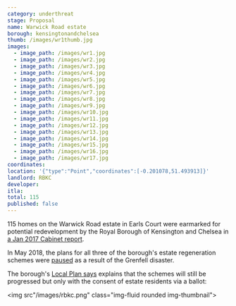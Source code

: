 ```yaml
---
category: underthreat
stage: Proposal 
name: Warwick Road estate 
borough: kensingtonandchelsea
thumb: /images/wr1thumb.jpg
images:
  - image_path: /images/wr1.jpg
  - image_path: /images/wr2.jpg
  - image_path: /images/wr3.jpg
  - image_path: /images/wr4.jpg
  - image_path: /images/wr5.jpg
  - image_path: /images/wr6.jpg
  - image_path: /images/wr7.jpg
  - image_path: /images/wr8.jpg
  - image_path: /images/wr9.jpg
  - image_path: /images/wr10.jpg
  - image_path: /images/wr11.jpg
  - image_path: /images/wr12.jpg
  - image_path: /images/wr13.jpg
  - image_path: /images/wr14.jpg
  - image_path: /images/wr15.jpg
  - image_path: /images/wr16.jpg
  - image_path: /images/wr17.jpg
coordinates: 
location: '{"type":"Point","coordinates":[-0.201078,51.493913]}'
landlord: RBKC
developer:
itla:
total: 115
published: false
---
```

115 homes on the Warwick Road estate in Earls Court were earmarked for potential redevelopment by the Royal Borough of Kensington and Chelsea in [a Jan 2017 Cabinet report](https://planningconsult.rbkc.gov.uk/gf2.ti/f/782882/24784581.1/PDF/-/Considerations_for_Estate_Regeneration_Proposals__Warwick_Road_Estate_January_2017.pdf). 

In May 2018, the plans for all three of the borough's estate regeneration schemes were [paused](https://www.insidehousing.co.uk/news/news/kensington-and-chelsea-council-pauses-schemes-51587) as a result of the Grenfell disaster.

The borough's [Local Plan says](https://www.rbkc.gov.uk/sites/default/files/atoms/files/2019%20LOCAL%20PLAN%20SECTION%201%20SPATIAL%20STRATEGY.pdf) explains that the schemes will still be progressed but only with the consent of estate residents via a ballot:

<img src"/images/rbkc.png" class="img-fluid rounded img-thumbnail">


